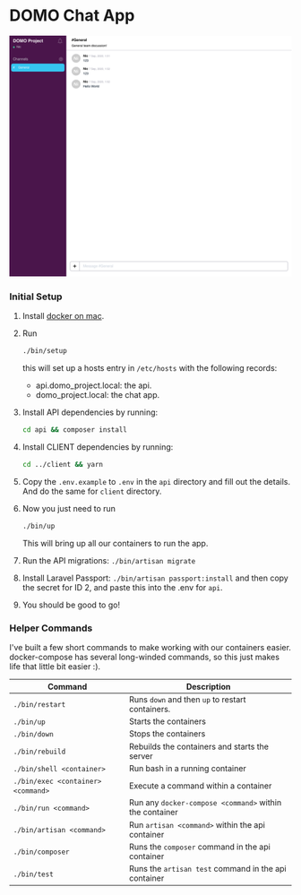 # DOMO Chat App
![Chat App](https://github.com/nic-d/domo.code.test/blob/master/.github/images/app.png)

### Initial Setup
1. Install [docker on mac](https://hub.docker.com/?overlay=onboarding).

2. Run
    ```bash
    ./bin/setup
    ``` 
    this will set up a hosts entry in `/etc/hosts` with the following records:
    - api.domo_project.local: the api.
    - domo_project.local: the chat app.
    
3. Install API dependencies by running:
   ```bash
   cd api && composer install
   ```
   
4. Install CLIENT dependencies by running:
   ```bash
   cd ../client && yarn
   ```
    
5. Copy the `.env.example` to `.env` in the `api` directory and fill out the 
   details. And do the same for `client` directory.
   
6. Now you just need to run
    ```bash
    ./bin/up
    ```
    This will bring up all our containers to run the app.
   
7. Run the API migrations:
   `./bin/artisan migrate`
   
8. Install Laravel Passport:
   `./bin/artisan passport:install` and then copy the secret for ID 2, and paste
   this into the .env for `api`.
   
9. You should be good to go!

### Helper Commands

I've built a few short commands to make working with our containers easier. docker-compose has
several long-winded commands, so this just makes life that little bit easier :).

| Command                             | Description                                                |
|-------------------------------------|------------------------------------------------------------|
| `./bin/restart`                     | Runs `down` and then `up` to restart containers.           |
| `./bin/up`                          | Starts the containers                                      |
| `./bin/down`                        | Stops the containers                                       |
| `./bin/rebuild`                     | Rebuilds the containers and starts the server              |
| `./bin/shell <container>`           | Run bash in a running container                            |
| `./bin/exec <container> <command>`  | Execute a command within a container                       |
| `./bin/run <command>`               | Run any `docker-compose <command>` within the container    |
| `./bin/artisan <command>`           | Run `artisan <command>` within the api container           |
| `./bin/composer`                    | Runs the `composer` command in the api container           |
| `./bin/test`                        | Runs the `artisan test` command in the api container       |
